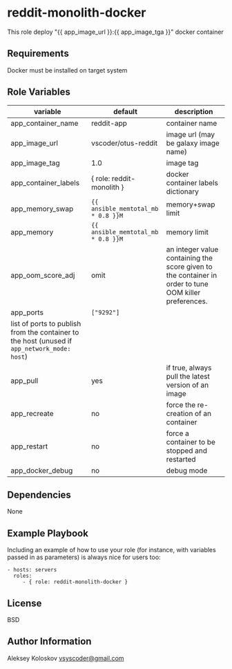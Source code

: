 reddit-monolith-docker
======================

This role deploy "{{ app_image_url }}:{{ app_image_tga }}" docker container

Requirements
------------

Docker must be installed on target system

Role Variables
--------------

| variable                                                                                     | default                            | description                                                                                           |
| -------------------------------------------------------------------------------------------- | ---------------------------------- | ----------------------------------------------------------------------------------------------------- |
| app_container_name                                                                           | reddit-app                         | container name                                                                                        |
| app_image_url                                                                                | vscoder/otus-reddit                | image url (may be galaxy image name)                                                                  |
| app_image_tag                                                                                | 1.0                                | image tag                                                                                             |
| app_container_labels                                                                         | { role: reddit-monolith }          | docker container labels dictionary                                                                    |
| app_memory_swap                                                                              | `{{ ansible_memtotal_mb * 0.8 }}M` | memory+swap limit                                                                                     |
| app_memory                                                                                   | `{{ ansible_memtotal_mb * 0.8 }}M` | memory limit                                                                                          |
| app_oom_score_adj                                                                            | omit                               | an integer value containing the score given to the container in order to tune OOM killer preferences. |
| app_ports                                                                                    | `["9292"]`                         |
| list of ports to publish from the container to the host (unused if `app_network_mode: host`) |
| app_pull                                                                                     | yes                                | if true, always pull the latest version of an image                                                   |
| app_recreate                                                                                 | no                                 | force the re-creation of an container                                                                 |
| app_restart                                                                                  | no                                 | force a container to be stopped and restarted                                                         |
| app_docker_debug                                                                             | no                                 | debug mode                                                                                            |

Dependencies
------------

None

Example Playbook
----------------

Including an example of how to use your role (for instance, with variables
passed in as parameters) is always nice for users too:

    - hosts: servers
      roles:
         - { role: reddit-monolith-docker }

License
-------

BSD

Author Information
------------------

Aleksey Koloskov <vsyscoder@gmail.com>
